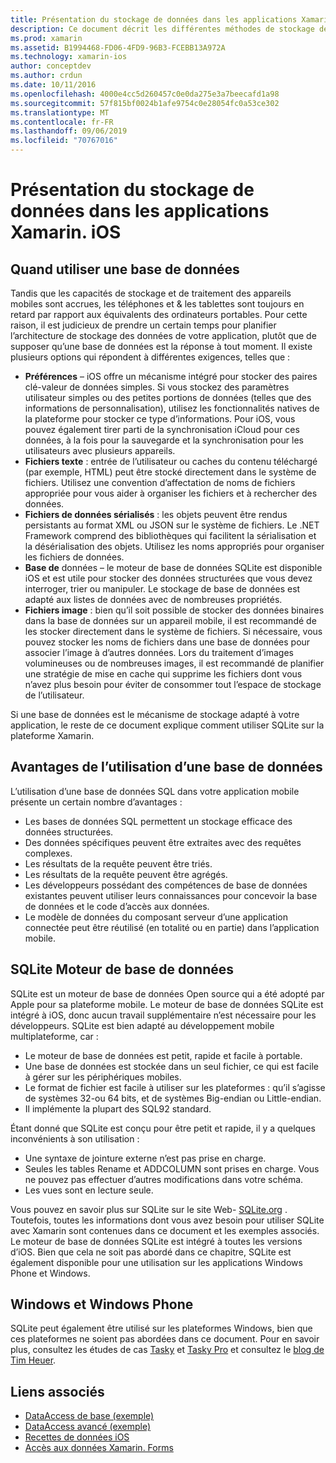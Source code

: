 ```yaml
---
title: Présentation du stockage de données dans les applications Xamarin. iOS
description: Ce document décrit les différentes méthodes de stockage des données dans une application Xamarin. iOS et fournit des informations spécifiques sur les avantages de SQLite.
ms.prod: xamarin
ms.assetid: B1994468-FD06-4FD9-96B3-FCEBB13A972A
ms.technology: xamarin-ios
author: conceptdev
ms.author: crdun
ms.date: 10/11/2016
ms.openlocfilehash: 4000e4cc5d260457c0e0da275e3a7beecafd1a98
ms.sourcegitcommit: 57f815bf0024b1afe9754c0e28054fc0a53ce302
ms.translationtype: MT
ms.contentlocale: fr-FR
ms.lasthandoff: 09/06/2019
ms.locfileid: "70767016"
---
```

# <a name="introduction-to-data-storage-in-xamarinios-apps"></a>Présentation du stockage de données dans les applications Xamarin. iOS

## <a name="when-to-use-a-database"></a>Quand utiliser une base de données

Tandis que les capacités de stockage et de traitement des appareils mobiles sont accrues, les téléphones et &amp; les tablettes sont toujours en retard par rapport aux équivalents des ordinateurs portables. Pour cette raison, il est judicieux de prendre un certain temps pour planifier l’architecture de stockage des données de votre application, plutôt que de supposer qu’une base de données est la réponse à tout moment. Il existe plusieurs options qui répondent à différentes exigences, telles que :

- **Préférences** – iOS offre un mécanisme intégré pour stocker des paires clé-valeur de données simples. Si vous stockez des paramètres utilisateur simples ou des petites portions de données (telles que des informations de personnalisation), utilisez les fonctionnalités natives de la plateforme pour stocker ce type d’informations. Pour iOS, vous pouvez également tirer parti de la synchronisation iCloud pour ces données, à la fois pour la sauvegarde et la synchronisation pour les utilisateurs avec plusieurs appareils.
- **Fichiers texte** : entrée de l’utilisateur ou caches du contenu téléchargé (par exemple, HTML) peut être stocké directement dans le système de fichiers. Utilisez une convention d’affectation de noms de fichiers appropriée pour vous aider à organiser les fichiers et à rechercher des données.
- **Fichiers de données sérialisés** : les objets peuvent être rendus persistants au format XML ou JSON sur le système de fichiers. Le .NET Framework comprend des bibliothèques qui facilitent la sérialisation et la désérialisation des objets. Utilisez les noms appropriés pour organiser les fichiers de données.
- **Base de** données – le moteur de base de données SQLite est disponible iOS et est utile pour stocker des données structurées que vous devez interroger, trier ou manipuler. Le stockage de base de données est adapté aux listes de données avec de nombreuses propriétés.
- **Fichiers image** : bien qu’il soit possible de stocker des données binaires dans la base de données sur un appareil mobile, il est recommandé de les stocker directement dans le système de fichiers. Si nécessaire, vous pouvez stocker les noms de fichiers dans une base de données pour associer l’image à d’autres données. Lors du traitement d’images volumineuses ou de nombreuses images, il est recommandé de planifier une stratégie de mise en cache qui supprime les fichiers dont vous n’avez plus besoin pour éviter de consommer tout l’espace de stockage de l’utilisateur.

Si une base de données est le mécanisme de stockage adapté à votre application, le reste de ce document explique comment utiliser SQLite sur la plateforme Xamarin.

## <a name="advantages-of-using-a-database"></a>Avantages de l’utilisation d’une base de données

L’utilisation d’une base de données SQL dans votre application mobile présente un certain nombre d’avantages :

- Les bases de données SQL permettent un stockage efficace des données structurées.
- Des données spécifiques peuvent être extraites avec des requêtes complexes.
- Les résultats de la requête peuvent être triés.
- Les résultats de la requête peuvent être agrégés.
- Les développeurs possédant des compétences de base de données existantes peuvent utiliser leurs connaissances pour concevoir la base de données et le code d’accès aux données.
- Le modèle de données du composant serveur d’une application connectée peut être réutilisé (en totalité ou en partie) dans l’application mobile.

## <a name="sqlite-database-engine"></a>SQLite Moteur de base de données

SQLite est un moteur de base de données Open source qui a été adopté par Apple pour sa plateforme mobile. Le moteur de base de données SQLite est intégré à iOS, donc aucun travail supplémentaire n’est nécessaire pour les développeurs. SQLite est bien adapté au développement mobile multiplateforme, car :

- Le moteur de base de données est petit, rapide et facile à portable.
- Une base de données est stockée dans un seul fichier, ce qui est facile à gérer sur les périphériques mobiles.
- Le format de fichier est facile à utiliser sur les plateformes : qu’il s’agisse de systèmes 32-ou 64 bits, et de systèmes Big-endian ou Little-endian.
- Il implémente la plupart des SQL92 standard.

Étant donné que SQLite est conçu pour être petit et rapide, il y a quelques inconvénients à son utilisation :

- Une syntaxe de jointure externe n’est pas prise en charge.
- Seules les tables Rename et ADDCOLUMN sont prises en charge. Vous ne pouvez pas effectuer d’autres modifications dans votre schéma.
- Les vues sont en lecture seule.

Vous pouvez en savoir plus sur SQLite sur le site Web- [SQLite.org](http://SQLite.org) . Toutefois, toutes les informations dont vous avez besoin pour utiliser SQLite avec Xamarin sont contenues dans ce document et les exemples associés. Le moteur de base de données SQLite est intégré à toutes les versions d’iOS.
Bien que cela ne soit pas abordé dans ce chapitre, SQLite est également disponible pour une utilisation sur les applications Windows Phone et Windows.

## <a name="windows-and-windows-phone"></a>Windows et Windows Phone

SQLite peut également être utilisé sur les plateformes Windows, bien que ces plateformes ne soient pas abordées dans ce document.
Pour en savoir plus, consultez les études de cas [Tasky](~/cross-platform/app-fundamentals/building-cross-platform-applications/case-study-tasky.md) et [Tasky Pro](http://docs.xamarin.com/guides/cross-platform/application_fundamentals/building_cross_platform_applications/case_study%3A_tasky) et consultez le [blog de Tim Heuer](http://timheuer.com/blog/archive/2012/06/28/seeding-your-metro-style-app-with-sqlite-database.aspx).

## <a name="related-links"></a>Liens associés

- [DataAccess de base (exemple)](https://github.com/xamarin/mobile-samples/tree/master/DataAccess/Basic)
- [DataAccess avancé (exemple)](https://github.com/xamarin/mobile-samples/tree/master/DataAccess/Advanced)
- [Recettes de données iOS](https://github.com/xamarin/recipes/tree/master/Recipes/ios/data/sqlite)
- [Accès aux données Xamarin. Forms](~/xamarin-forms/data-cloud/data/databases.md)

